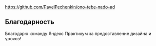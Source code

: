 https://github.com/PavelPechenkin/ono-tebe-nado-ad

## Благодарность

Благодарю команду Яндекс Практикум за предоставление дизайна и уроков!
